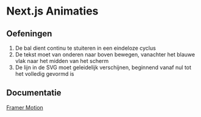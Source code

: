 # Next.js Animaties

## Oefeningen

1. De bal dient continu te stuiteren in een eindeloze cyclus
2. De tekst moet van onderen naar boven bewegen, vanachter het blauwe vlak naar het midden van het scherm
3. De lijn in de SVG moet geleidelijk verschijnen, beginnend vanaf nul tot het volledig gevormd is

## Documentatie

[Framer Motion](https://www.framer.com/motion/?utm_source=google&utm_medium=adwords&utm_campaign=PerformanceMax-Framer_&gad_source=1&gclid=EAIaIQobChMItLmOuvHghAMVSxMGAB3zoQkxEAAYASAAEgJl5fD_BwE)
